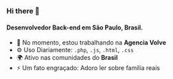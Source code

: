 ### Hi there 👋

#### Desenvolvedor Back-end em São Paulo, Brasil.

- 🏢 No momento, estou trabalhando na **Agencia Volve**
- ⚙️ Uso Diariamente: `.php`, `.js`, `.html`, `.css`
- 🌍 Ativo nas comunidades do **Brasil**
- ⚡️ Um fato engraçado: Adoro ler sobre familia reais 
